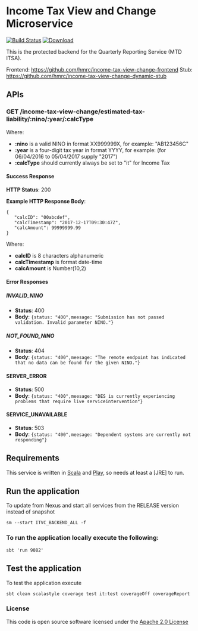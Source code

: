 # Income Tax View and Change Microservice

[![Build Status](https://travis-ci.org/hmrc/income-tax-view-change.svg)](https://travis-ci.org/hmrc/income-tax-view-change) [ ![Download](https://api.bintray.com/packages/hmrc/releases/income-tax-view-change/images/download.svg) ](https://bintray.com/hmrc/releases/income-tax-view-change/_latestVersion)

This is the protected backend for the Quarterly Reporting Service (MTD ITSA). 

Frontend: https://github.com/hmrc/income-tax-view-change-frontend
Stub: https://github.com/hmrc/income-tax-view-change-dynamic-stub


## APIs

### **GET** /income-tax-view-change/estimated-tax-liability/**:nino**/**:year**/**:calcType**

Where:

* **:nino** is a valid NINO in format XX999999X, for example: "AB123456C"
* **:year** is a four-digit tax year in format YYYY, for example: (for 06/04/2016 to 05/04/2017 supply "2017")
* **:calcType** should currently always be set to "it" for Income Tax

#### Success Response

**HTTP Status**: 200

**Example HTTP Response Body**:
```
{   
   "calcID": "00abcdef",
   "calcTimestamp": "2017-12-17T09:30:47Z",
   "calcAmount": 99999999.99
}
```
Where:
* **calcID** is 8 characters alphanumeric
* **calcTimestamp** is format date-time
* **calcAmount** is Number(10,2)

#### Error Responses

##### INVALID_NINO
* **Status**: 400
* **Body**: `{status: "400",meesage: "Submission has not passed validation. Invalid parameter NINO."}`

##### NOT_FOUND_NINO
* **Status**: 404
* **Body**: `{status: "400",meesage: "The remote endpoint has indicated that no data can be found for the given NINO."}`

#### SERVER_ERROR
* **Status**: 500
* **Body**: `{status: "400",meesage: "DES is currently experiencing problems that require live serviceintervention"}`

#### SERVICE_UNAVAILABLE
* **Status**: 503
* **Body**: `{status: "400",meesage: "Dependent systems are currently not responding"}`


Requirements
------------

This service is written in [Scala](http://www.scala-lang.org/) and [Play](http://playframework.com/), so needs at least a [JRE] to run.


## Run the application


To update from Nexus and start all services from the RELEASE version instead of snapshot

```
sm --start ITVC_BACKEND_ALL -f
```


### To run the application locally execute the following:

```
sbt 'run 9082'
```



## Test the application

To test the application execute

```
sbt clean scalastyle coverage test it:test coverageOff coverageReport
```



### License

This code is open source software licensed under the [Apache 2.0 License]("http://www.apache.org/licenses/LICENSE-2.0.html")

